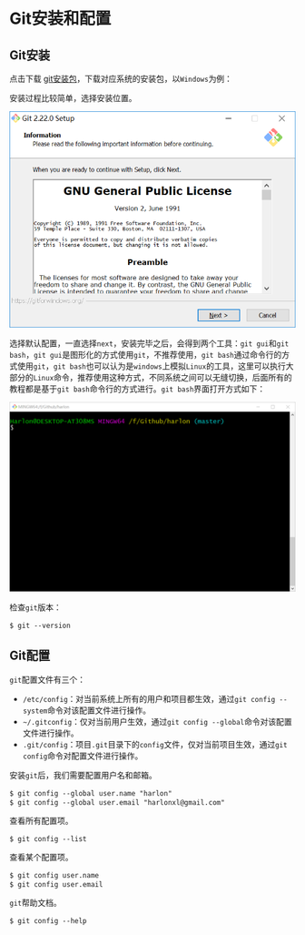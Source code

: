 # Git安装和配置

## Git安装

点击下载 [git安装包](https://git-scm.com/downloads)，下载对应系统的安装包，以`Windows`为例：

安装过程比较简单，选择安装位置。

![git安装](images/git_2-1.png)

选择默认配置，一直选择`next`，安装完毕之后，会得到两个工具：`git gui`和`git bash`，`git gui`是图形化的方式使用`git`，不推荐使用，`git bash`通过命令行的方式使用`git`，`git bash`也可以认为是`windows`上模拟`Linux`的工具，这里可以执行大部分的`Linux`命令，推荐使用这种方式，不同系统之间可以无缝切换，后面所有的教程都是基于`git bash`命令行的方式进行。`git bash`界面打开方式如下：

![git bash](images/git_2-2.png)

检查`git`版本：

``` shell
$ git --version
```

## Git配置

`git`配置文件有三个：

- `/etc/config`：对当前系统上所有的用户和项目都生效，通过`git config --system`命令对该配置文件进行操作。
- `~/.gitconfig`：仅对当前用户生效，通过`git config --global`命令对该配置文件进行操作。
- `.git/config`：项目`.git`目录下的`config`文件，仅对当前项目生效，通过`git config`命令对配置文件进行操作。

安装`git`后，我们需要配置用户名和邮箱。

``` shell
$ git config --global user.name "harlon"
$ git config --global user.email "harlonxl@gmail.com"
```

查看所有配置项。

``` shell
$ git config --list
```

查看某个配置项。

``` shell
$ git config user.name
$ git config user.email
```

`git`帮助文档。

``` shell
$ git config --help
```

